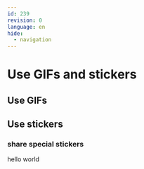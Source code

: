 ```yaml
---
id: 239
revision: 0
language: en
hide:
  - navigation
---
```


# Use GIFs and stickers

## Use GIFs

## Use stickers

### share special stickers

hello world
